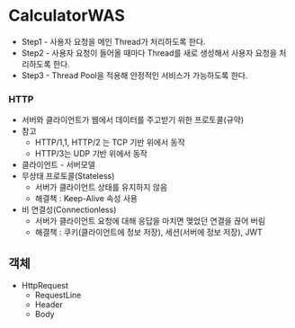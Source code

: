 # CalculatorWAS

- Step1 - 사용자 요청을 메인 Thread가 처리하도록 한다.
- Step2 - 사용자 요청이 들어올 때마다 Thread를 새로 생성해서 사용자 요청을 처리하도록 한다.
- Step3 - Thread Pool을 적용해 안정적인 서비스가 가능하도록 한다.

### HTTP
- 서버와 클라이언트가 웹에서 데이터를 주고받기 위한 프로토콜(규약)
- 참고
  - HTTP/1,1, HTTP/2 는 TCP 기반 위에서 동작
  - HTTP/3는 UDP 기반 위에서 동작
- 클라이언트 - 서버모델
- 무상태 프로토콜(Stateless)
  - 서버가 클라이언트 상태를 유지하지 않음
  - 해결책 : Keep-Alive 속성 사용
- 비 연결성(Connectionless)
  - 서버가 클라이언트 요청에 대해 응답을 마치면 맺었던 연결을 끊어 버림
  - 해결책 : 쿠키(클라이언트에 정보 저장), 세션(서버에 정보 저장), JWT
 
## 객체
- HttpRequest
  - RequestLine
  - Header
  - Body
